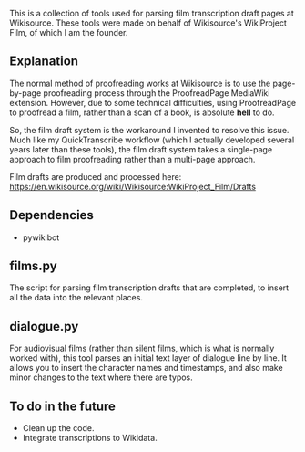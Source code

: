 This is a collection of tools used for parsing film transcription draft pages at Wikisource. These tools were made on behalf of Wikisource's WikiProject Film, of which I am the founder.

## Explanation ##

The normal method of proofreading works at Wikisource is to use the page-by-page proofreading process through the ProofreadPage MediaWiki extension. However, due to some technical difficulties, using ProofreadPage to proofread a film, rather than a scan of a book, is absolute **hell** to do.

So, the film draft system is the workaround I invented to resolve this issue. Much like my QuickTranscribe workflow (which I actually developed several years later than these tools), the film draft system takes a single-page approach to film proofreading rather than a multi-page approach.

Film drafts are produced and processed here: https://en.wikisource.org/wiki/Wikisource:WikiProject_Film/Drafts

## Dependencies ##
* pywikibot

## films.py ##

The script for parsing film transcription drafts that are completed, to insert all the data into the relevant places.

## dialogue.py ##

For audiovisual films (rather than silent films, which is what is normally worked with), this tool parses an initial text layer of dialogue line by line. It allows you to insert the character names and timestamps, and also make minor changes to the text where there are typos.

## To do in the future ##

* Clean up the code.
* Integrate transcriptions to Wikidata.